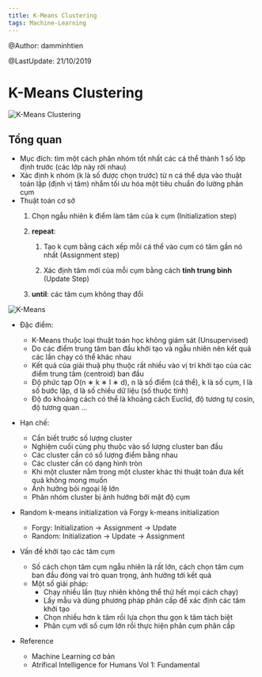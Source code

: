 ```yaml
---
title: K-Means Clustering
tags: Machine-Learning
---
```


@Author: damminhtien

@LastUpdate: 21/10/2019

# K-Means Clustering

![K-Means Clustering](https://media1.giphy.com/media/12vVAGkaqHUqCQ/source.gif)
## Tổng quan
* Mục đích: tìm một cách phân nhóm tốt nhất các cá thể thành 1 số lớp định trước (các lớp này rời nhau)
* Xác định k nhóm (k là số được chọn trước) từ n cá thể dựa vào thuật toán lặp (định vị tâm) nhắm tối ưu hóa một tiêu chuẩn đo lường phân cụm
* Thuật toán cơ sở
   1. Chọn ngẫu nhiên k điểm làm tâm của k cụm (Initialization step)
   2. **repeat**: 
   
      1. Tạo k cụm bằng cách xếp mỗi cá thể vào cụm có tâm gần nó nhất (Assignment step)
   
      2. Xác định tâm mới của mỗi cụm bằng cách **tính trung bình** (Update Step)
   3. **until**: các tâm cụm không thay đổi

![K-Means](http://www.datamilk.com/kmeans_animation.gif)

* Đặc điểm:

   * K-Means thuộc loại thuật toán học không giám sát (Unsupervised)
   * Do các điểm trung tâm ban đầu khởi tạo và ngẫu nhiên nên kết quả các lần chạy có thể khác nhau
   * Kết quả của giải thuậ phụ thuộc rất nhiều vào vị trí khởi tạo của các điểm trung tâm (centroid) ban đầu
   * Độ phức tạp O(n ∗ k ∗ I ∗ d), n là số điểm (cá thể), k là số cụm, I là số bước lặp, d là số chiều dữ liệu (số thuộc tính)
   * Độ đo khoảng cách có thể là khoảng cách Euclid, độ tương tự cosin, độ tương quan ...
   
* Hạn chế: 
   * Cần biết trước số lượng cluster
   * Nghiệm cuối cùng phụ thuộc vào số lượng cluster ban đầu
   * Các cluster cần có số lượng điểm bằng nhau
   * Các cluster cần có dạng hình tròn
   * Khi một cluster nằm trong một cluster khác thì thuật toán đưa kết quả không mong muốn
   * Ảnh hưởng bỏi ngoại lệ lớn
   * Phân nhóm cluster bị ảnh hưởng bởi mật độ cụm
   
* Random k-means initialization và Forgy k-means initialization
  * Forgy: Initialization -> Assignment -> Update
  * Random: Initialization -> Update -> Assignment
  
* Vấn đề khởi tạo các tâm cụm
  * Số cách chọn tâm cụm ngẫu nhiên là rất lớn, cách chọn tâm cụm ban đầu đóng vai trò quan trọng, ảnh hưởng tới kết quả
  * Một số giải pháp:
    * Chạy nhiều lần (tuy nhiên không thể thử hết mọi cách chạy)
    * Lấy mẫu và dùng phương pháp phân cấp để xác định các tâm khởi tạo
    * Chọn nhiều hơn k tâm rồi lựa chọn thu gọn k tâm tách biệt
    * Phân cụm với số cụm lớn rồi thực hiện phân cụm phân cấp

* Reference
    * Machine Learning cơ bản
    * Atrifical Intelligence for Humans Vol 1: Fundamental 
